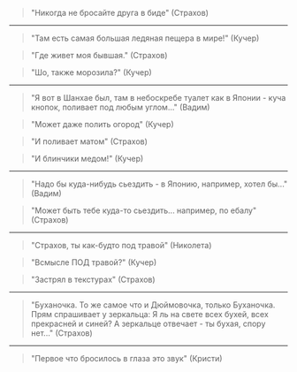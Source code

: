 
> "Никогда не бросайте друга в биде" (Страхов)

---

> "Там есть самая большая ледяная пещера в мире!" (Кучер)

> "Где живет моя бывшая." (Страхов)

> "Шо, также морозила?" (Кучер)

---

> "Я вот в Шанхае был, там в небоскребе туалет как в Японии - куча кнопок, поливает под любым углом..." (Вадим)

> "Может даже полить огород" (Кучер)

> "И поливает матом" (Страхов)

> "И блинчики медом!" (Кучер)

---

> "Надо бы куда-нибудь сьездить - в Японию, например, хотел бы..." (Вадим)

> "Может быть тебе куда-то сьездить... например, по ебалу" (Страхов)

---

> "Страхов, ты как-будто под травой" (Николета)

> "Всмысле ПОД травой?" (Кучер)

> "Застрял в текстурах" (Страхов)

---

> "Буханочка. То же самое что и Дюймовочка, только Буханочка. Прям спрашивает у зеркальца: Я ль на свете всех бухей, всех прекрасней и синей? А зеркальце отвечает - ты бухая, спору нет..." (Страхов)

---

> "Первое что бросилось в глаза это звук" (Кристи)
